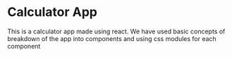 # Calculator App

This is a calculator app made using react. We have used basic concepts of breakdown of the app into components and using css modules for each component
